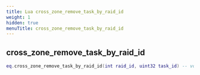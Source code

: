 ```yaml
---
title: Lua cross_zone_remove_task_by_raid_id
weight: 1
hidden: true
menuTitle: cross_zone_remove_task_by_raid_id
---
```

## cross_zone_remove_task_by_raid_id
```lua
eq.cross_zone_remove_task_by_raid_id(int raid_id, uint32 task_id) -- void
```